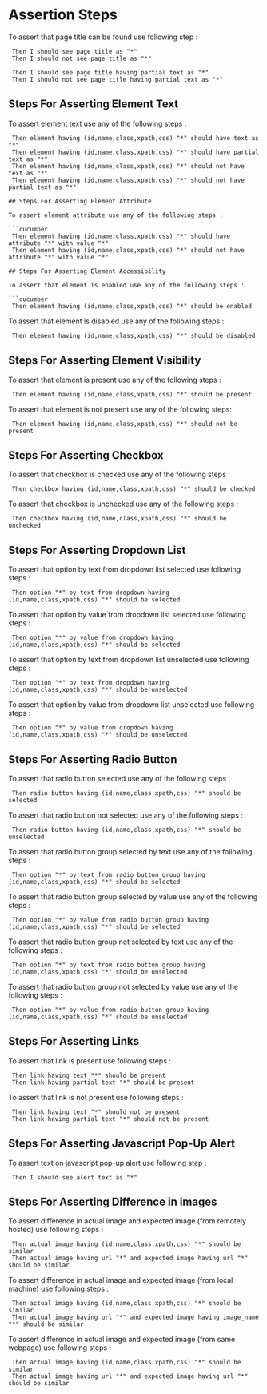 # Assertion Steps

To assert that page title can be found use following step :

```cucumber
 Then I should see page title as "*"
 Then I should not see page title as "*"

 Then I should see page title having partial text as "*"
 Then I should not see page title having partial text as "*"
```

## Steps For Asserting Element Text

To assert element text use any of the following steps :

```cucumber
 Then element having (id,name,class,xpath,css) "*" should have text as "*"
 Then element having (id,name,class,xpath,css) "*" should have partial text as "*"
 Then element having (id,name,class,xpath,css) "*" should not have text as "*"
 Then element having (id,name,class,xpath,css) "*" should not have partial text as "*"

## Steps For Asserting Element Attribute

To assert element attribute use any of the following steps :

```cucumber
 Then element having (id,name,class,xpath,css) "*" should have attribute "*" with value "*"
 Then element having (id,name,class,xpath,css) "*" should not have attribute "*" with value "*"

## Steps For Asserting Element Accessibility

To assert that element is enabled use any of the following steps :

```cucumber
 Then element having (id,name,class,xpath,css) "*" should be enabled
```

To assert that element is disabled use any of the following steps :

```cucumber
 Then element having (id,name,class,xpath,css) "*" should be disabled
```

## Steps For Asserting Element Visibility

To assert that element is present use any of the following steps :

```cucumber
 Then element having (id,name,class,xpath,css) "*" should be present
```

To assert that element is not present use any of the following steps:

```cucumber
 Then element having (id,name,class,xpath,css) "*" should not be present
```

## Steps For Asserting Checkbox

To assert that checkbox is checked use any of the following steps :

```cucumber
 Then checkbox having (id,name,class,xpath,css) "*" should be checked
```

To assert that checkbox is unchecked use any of the following steps :

```cucumber
 Then checkbox having (id,name,class,xpath,css) "*" should be unchecked
```

## Steps For Asserting Dropdown List

To assert that option by text from dropdown list selected use following steps :

```cucumber
 Then option "*" by text from dropdown having (id,name,class,xpath,css) "*" should be selected
```

To assert that option by value from dropdown list selected use following steps :

```cucumber
 Then option "*" by value from dropdown having (id,name,class,xpath,css) "*" should be selected
```

To assert that option by text from dropdown list unselected use following steps :

```cucumber
 Then option "*" by text from dropdown having (id,name,class,xpath,css) "*" should be unselected
```

To assert that option by value from dropdown list unselected use following steps :

```cucumber
 Then option "*" by value from dropdown having (id,name,class,xpath,css) "*" should be unselected
```

## Steps For Asserting Radio Button

To assert that radio button selected use any of the following steps :

```cucumber
 Then radio button having (id,name,class,xpath,css) "*" should be selected
```

To assert that radio button not selected use any of the following steps :

```cucumber
 Then radio button having (id,name,class,xpath,css) "*" should be unselected
```

To assert that radio button group selected by text use any of the following steps :

```cucumber
 Then option "*" by text from radio button group having (id,name,class,xpath,css) "*" should be selected
```

To assert that radio button group selected by value use any of the following steps :

```cucumber
 Then option "*" by value from radio button group having (id,name,class,xpath,css) "*" should be selected
```

To assert that radio button group not selected by text use any of the following steps :

```cucumber
 Then option "*" by text from radio button group having (id,name,class,xpath,css) "*" should be unselected
```

To assert that radio button group not selected by value use any of the following steps :

```cucumber
 Then option "*" by value from radio button group having (id,name,class,xpath,css) "*" should be unselected
```

## Steps For Asserting Links

To assert that link is present use following steps :

```cucumber
 Then link having text "*" should be present
 Then link having partial text "*" should be present
```

To assert that link is not present use following steps :

```cucumber
 Then link having text "*" should not be present
 Then link having partial text "*" should not be present
```

## Steps For Asserting Javascript Pop-Up Alert

To assert text on javascript pop-up alert use following step :

```cucumber
 Then I should see alert text as "*"
```

## Steps For Asserting Difference in images

To assert difference in actual image and expected image (from remotely hosted) use following steps :

```cucumber
 Then actual image having (id,name,class,xpath,css) "*" should be similar
 Then actual image having url "*" and expected image having url "*" should be similar
```

To assert difference in actual image and expected image (from local machine) use following steps :

```cucumber
 Then actual image having (id,name,class,xpath,css) "*" should be similar
 Then actual image having url "*" and expected image having image_name "*" should be similar
```

To assert difference in actual image and expected image (from same webpage) use following steps :

```cucumber
 Then actual image having (id,name,class,xpath,css) "*" should be similar
 Then actual image having url "*" and expected image having url "*" should be similar
```
